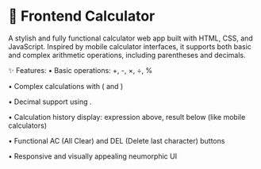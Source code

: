 # 📱 Frontend Calculator
A stylish and fully functional calculator web app built with HTML, CSS, and JavaScript. Inspired by mobile calculator interfaces, it supports both basic and complex arithmetic operations, including parentheses and decimals.

✨ Features:
• Basic operations: +, -, ×, ÷, %

• Complex calculations with ( and )

• Decimal support using .

• Calculation history display: expression above, result below (like mobile calculators)

• Functional AC (All Clear) and DEL (Delete last character) buttons

• Responsive and visually appealing neumorphic UI


